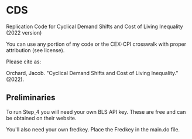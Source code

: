 # CDS
 Replication Code for Cyclical Demand Shifts and Cost of Living Inequality (2022 version)
 
 You can use any portion of my code or the CEX-CPI crosswalk with proper attribution (see license). 
 
 Please cite as:
 
 Orchard, Jacob. "Cyclical Demand Shifts and Cost of Living Inequality." (2022).
 
 ## Preliminaries
 
 To run Step_4 you will need your own BLS API key. These are free and can be obtained on their website. 
 
 You'll also need your own fredkey. Place the Fredkey in the main.do file. 

